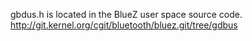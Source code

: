 gbdus.h is located in the BlueZ user space source code.
http://git.kernel.org/cgit/bluetooth/bluez.git/tree/gdbus